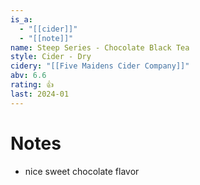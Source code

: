 ```yaml
---
is_a:
  - "[[cider]]"
  - "[[note]]"
name: Steep Series - Chocolate Black Tea
style: Cider - Dry
cidery: "[[Five Maidens Cider Company]]"
abv: 6.6
rating: 👍
last: 2024-01
---
```

# Notes
- nice sweet chocolate flavor

